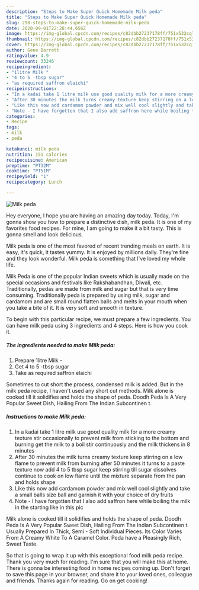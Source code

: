 ```yaml
---
description: "Steps to Make Super Quick Homemade Milk peda"
title: "Steps to Make Super Quick Homemade Milk peda"
slug: 298-steps-to-make-super-quick-homemade-milk-peda
date: 2020-09-01T22:28:44.656Z
image: https://img-global.cpcdn.com/recipes/c82dbb27237178ff/751x532cq70/milk-peda-recipe-main-photo.jpg
thumbnail: https://img-global.cpcdn.com/recipes/c82dbb27237178ff/751x532cq70/milk-peda-recipe-main-photo.jpg
cover: https://img-global.cpcdn.com/recipes/c82dbb27237178ff/751x532cq70/milk-peda-recipe-main-photo.jpg
author: Gene Barrett
ratingvalue: 4.9
reviewcount: 33246
recipeingredient:
- "1litre Milk "
- "4 to 5 -tbsp sugar"
- "as required saffron elaichi"
recipeinstructions:
- "In a kadai take 1 litre milk use good quality milk for a more creamy texture stir occasionally to prevent milk from sticking to the bottom and burning get the milk to a boil stir continuously and the milk thickens in 8 minutes"
- "After 30 minutes the milk turns creamy texture keep stirring on a low flame to prevent milk from burning after 50 minutes it turns to a paste texture now add 4 to 5 tbsp sugar keep stirring till sugar dissolves continue to cook on low flame until the mixture separate from the pan and holds shape"
- "Like this now add cardamom powder and mix well cool slightly and take a small balls size ball and garnish it with your choice of dry fruits"
- "Note - I have forgotten that I also add saffron here while boiling the milk in the starting like in this pic"
categories:
- Recipe
tags:
- milk
- peda

katakunci: milk peda 
nutrition: 151 calories
recipecuisine: American
preptime: "PT32M"
cooktime: "PT51M"
recipeyield: "1"
recipecategory: Lunch

---
```



![Milk peda](https://img-global.cpcdn.com/recipes/c82dbb27237178ff/751x532cq70/milk-peda-recipe-main-photo.jpg)

Hey everyone, I hope you are having an amazing day today. Today, I'm gonna show you how to prepare a distinctive dish, milk peda. It is one of my favorites food recipes. For mine, I am going to make it a bit tasty. This is gonna smell and look delicious.

Milk peda is one of the most favored of recent trending meals on earth. It is easy, it's quick, it tastes yummy. It is enjoyed by millions daily. They're fine and they look wonderful. Milk peda is something that I've loved my whole life.

Milk Peda is one of the popular Indian sweets which is usually made on the special occasions and festivals like Rakshabandhan, Diwali, etc. Traditionally, pedas are made from milk and sugar but that is very time consuming. Traditionally peda is prepared by using milk, sugar and cardamom and are small round flatten balls and melts in your mouth when you take a bite of it. It is very soft and smooth in texture.


To begin with this particular recipe, we must prepare a few ingredients. You can have milk peda using 3 ingredients and 4 steps. Here is how you cook it.

<!--inarticleads1-->

##### The ingredients needed to make Milk peda:

1. Prepare 1litre Milk -
1. Get 4 to 5 -tbsp sugar
1. Take as required saffron elaichi


Sometimes to cut short the process, condensed milk is added. But in the milk peda recipe, I haven&#39;t used any short cut methods. Milk alone is cooked till it solidifies and holds the shape of peda. Doodh Peda Is A Very Popular Sweet Dish, Hailing From The Indian Subcontinen t. 

<!--inarticleads2-->

##### Instructions to make Milk peda:

1. In a kadai take 1 litre milk use good quality milk for a more creamy texture stir occasionally to prevent milk from sticking to the bottom and burning get the milk to a boil stir continuously and the milk thickens in 8 minutes
1. After 30 minutes the milk turns creamy texture keep stirring on a low flame to prevent milk from burning after 50 minutes it turns to a paste texture now add 4 to 5 tbsp sugar keep stirring till sugar dissolves continue to cook on low flame until the mixture separate from the pan and holds shape
1. Like this now add cardamom powder and mix well cool slightly and take a small balls size ball and garnish it with your choice of dry fruits
1. Note - I have forgotten that I also add saffron here while boiling the milk in the starting like in this pic


Milk alone is cooked till it solidifies and holds the shape of peda. Doodh Peda Is A Very Popular Sweet Dish, Hailing From The Indian Subcontinen t. Usually Prepared In Thick, Semi - Soft Individual Pieces. Its Color Varies From A Creamy White To A Caramel Color. Peda have a Pleasingly Rich, Sweet Taste. 

So that is going to wrap it up with this exceptional food milk peda recipe. Thank you very much for reading. I'm sure that you will make this at home. There is gonna be interesting food in home recipes coming up. Don't forget to save this page in your browser, and share it to your loved ones, colleague and friends. Thanks again for reading. Go on get cooking!
